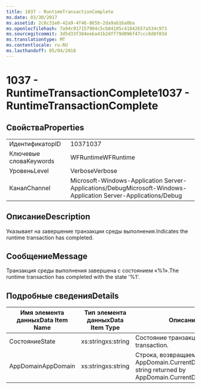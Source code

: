 ```yaml
---
title: 1037 - RuntimeTransactionComplete
ms.date: 03/30/2017
ms.assetid: 2c8c31e0-42a9-4f46-865b-2da9ab16a0ba
ms.openlocfilehash: 7a94c917157904c5cb84105c41842657a534c973
ms.sourcegitcommit: 3d5d33f384eeba41b2dff79d096f47ccc8d8f03d
ms.translationtype: MT
ms.contentlocale: ru-RU
ms.lasthandoff: 05/04/2018
---
```

# <a name="1037---runtimetransactioncomplete"></a><span data-ttu-id="8dc6f-102">1037 - RuntimeTransactionComplete</span><span class="sxs-lookup"><span data-stu-id="8dc6f-102">1037 - RuntimeTransactionComplete</span></span>
## <a name="properties"></a><span data-ttu-id="8dc6f-103">Свойства</span><span class="sxs-lookup"><span data-stu-id="8dc6f-103">Properties</span></span>  
  
|||  
|-|-|  
|<span data-ttu-id="8dc6f-104">Идентификатор</span><span class="sxs-lookup"><span data-stu-id="8dc6f-104">ID</span></span>|<span data-ttu-id="8dc6f-105">1037</span><span class="sxs-lookup"><span data-stu-id="8dc6f-105">1037</span></span>|  
|<span data-ttu-id="8dc6f-106">Ключевые слова</span><span class="sxs-lookup"><span data-stu-id="8dc6f-106">Keywords</span></span>|<span data-ttu-id="8dc6f-107">WFRuntime</span><span class="sxs-lookup"><span data-stu-id="8dc6f-107">WFRuntime</span></span>|  
|<span data-ttu-id="8dc6f-108">Уровень</span><span class="sxs-lookup"><span data-stu-id="8dc6f-108">Level</span></span>|<span data-ttu-id="8dc6f-109">Verbose</span><span class="sxs-lookup"><span data-stu-id="8dc6f-109">Verbose</span></span>|  
|<span data-ttu-id="8dc6f-110">Канал</span><span class="sxs-lookup"><span data-stu-id="8dc6f-110">Channel</span></span>|<span data-ttu-id="8dc6f-111">Microsoft-Windows-Application Server-Applications/Debug</span><span class="sxs-lookup"><span data-stu-id="8dc6f-111">Microsoft-Windows-Application Server-Applications/Debug</span></span>|  
  
## <a name="description"></a><span data-ttu-id="8dc6f-112">Описание</span><span class="sxs-lookup"><span data-stu-id="8dc6f-112">Description</span></span>  
 <span data-ttu-id="8dc6f-113">Указывает на завершение транзакции среды выполнения.</span><span class="sxs-lookup"><span data-stu-id="8dc6f-113">Indicates the runtime transaction has completed.</span></span>  
  
## <a name="message"></a><span data-ttu-id="8dc6f-114">Сообщение</span><span class="sxs-lookup"><span data-stu-id="8dc6f-114">Message</span></span>  
 <span data-ttu-id="8dc6f-115">Транзакция среды выполнения завершена с состоянием «%1».</span><span class="sxs-lookup"><span data-stu-id="8dc6f-115">The runtime transaction has completed with the state '%1'.</span></span>  
  
## <a name="details"></a><span data-ttu-id="8dc6f-116">Подробные сведения</span><span class="sxs-lookup"><span data-stu-id="8dc6f-116">Details</span></span>  
  
|<span data-ttu-id="8dc6f-117">Имя элемента данных</span><span class="sxs-lookup"><span data-stu-id="8dc6f-117">Data Item Name</span></span>|<span data-ttu-id="8dc6f-118">Тип элемента данных</span><span class="sxs-lookup"><span data-stu-id="8dc6f-118">Data Item Type</span></span>|<span data-ttu-id="8dc6f-119">Описание</span><span class="sxs-lookup"><span data-stu-id="8dc6f-119">Description</span></span>|  
|--------------------|--------------------|-----------------|  
|<span data-ttu-id="8dc6f-120">Состояние</span><span class="sxs-lookup"><span data-stu-id="8dc6f-120">State</span></span>|<span data-ttu-id="8dc6f-121">xs:string</span><span class="sxs-lookup"><span data-stu-id="8dc6f-121">xs:string</span></span>|<span data-ttu-id="8dc6f-122">Состояние транзакции.</span><span class="sxs-lookup"><span data-stu-id="8dc6f-122">The state of the transaction.</span></span>|  
|<span data-ttu-id="8dc6f-123">AppDomain</span><span class="sxs-lookup"><span data-stu-id="8dc6f-123">AppDomain</span></span>|<span data-ttu-id="8dc6f-124">xs:string</span><span class="sxs-lookup"><span data-stu-id="8dc6f-124">xs:string</span></span>|<span data-ttu-id="8dc6f-125">Строка, возвращаемая AppDomain.CurrentDomain.FriendlyName.</span><span class="sxs-lookup"><span data-stu-id="8dc6f-125">The string returned by AppDomain.CurrentDomain.FriendlyName.</span></span>|
